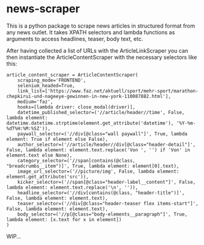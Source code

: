 # news-scraper

This is a python package to scrape news articles in structured format from any news outlet. It takes XPATH selectors and lambda functions as arguments to access headlines, teaser, body text, etc.

After having collected a list of URLs with the ArticleLinkScraper you can then instantiate the ArticleContentScraper with the necessary selectors like this:

```
article_content_scraper = ArticleContentScraper(
    scraping_mode='FRONTEND',
    selenium_headed=True,
    link_list=['https://www.faz.net/aktuell/sport/mehr-sport/marathon-chepkirui-und-nageeye-gewinnen-in-new-york-110087882.html'],
    medium='faz',
    hooks=[lambda driver: close_modal(driver)],
    datetime_published_selector=('//article/header//time', False, lambda element: datetime.datetime.strptime(element.get_attribute('datetime'), '%Y-%m-%dT%H:%M:%SZ')),
    paywall_selector=('//div[@class="wall paywall"]', True, lambda element: True if element else False),
    author_selector=('//article/header//div[@class="header-detail"]', False, lambda element: element.text.replace('Von ', '') if 'Von' in element.text else None),
    category_selector=('//span[contains(@class, "breadcrumbs__item")]', True, lambda element: element[0].text),
    image_url_selector=('//picture/img', False, lambda element: element.get_attribute('src')),
    kicker_selector=('//span[@class="header-label__content"]', False, lambda element: element.text.replace('\n', '')),
    headline_selector=('//div[contains(@class, "header-title")]', False, lambda element: element.text),
    teaser_selector=('//div[@class="header-teaser flex items-start"]', False, lambda element: element.text),
    body_selector=('//p[@class="body-elements__paragraph"]', True, lambda element: [x.text for x in element])
)
```

WIP...
